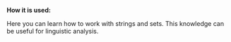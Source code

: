**How it is used:**

Here you can learn how to work with strings and sets.
This knowledge can be useful for linguistic analysis.
